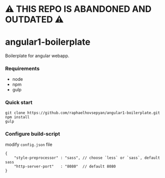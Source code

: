 # :warning: THIS REPO IS ABANDONED AND OUTDATED :warning:
# angular1-boilerplate
Boilerplate for angular webapp.

### Requirements
- node
- npm
- gulp

### Quick start
```
git clone https://github.com/raphaelhovsepyan/angular1-boilerplate.git
npm install
gulp
```

### Configure build-script
modify `config.json` file

```
{
	"style-preprocessor" : "sass", // choose `less` or `sass`, default sass
	"http-server-port"   : "8080"  // default 8080
}
```
